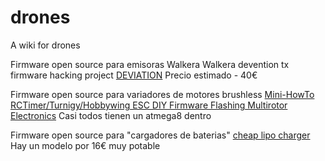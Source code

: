 # drones
A wiki for drones

Firmware open source para emisoras Walkera
Walkera devention tx firmware hacking project [DEVIATION](http://www.deviationtx.com/)
Precio estimado - 40€

Firmware open source para variadores de motores brushless
[Mini-HowTo RCTimer/Turnigy/Hobbywing ESC DIY Firmware Flashing Multirotor Electronics](http://www.rcgroups.com/forums/showthread.php?t=1513678)
Casi todos tienen un atmega8 dentro


Firmware open source para "cargadores de baterias" 
[cheap lipo charger](https://github.com/stawel/cheali-charger)
Hay un modelo por 16€  muy potable

